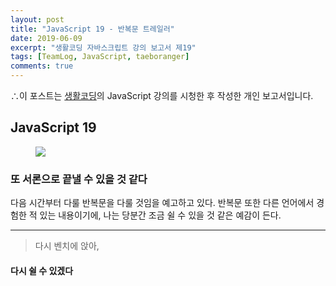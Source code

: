 ```yaml
---
layout: post
title: "JavaScript 19 - 반복문 트레일러"
date: 2019-06-09
excerpt: "생활코딩 자바스크립트 강의 보고서 제19"
tags: [TeamLog, JavaScript, taeboranger]
comments: true
---
```


∴이 포스트는 [생활코딩](https://www.youtube.com/playlist?list=PLuHgQVnccGMBB348PWRN0fREzYcYgFybf)의 JavaScript 강의를 시청한 후 작성한 개인 보고서입니다.

## JavaScript 19

<figure class="half">
    <a href="https://www.lform.com/_assets/packages/wp/assets/uploaded/2017/08/lform_javascript_blog_header_image-1600x1080.jpg"><img src="https://www.lform.com/_assets/packages/wp/assets/uploaded/2017/08/lform_javascript_blog_header_image-1600x1080.jpg"></a>
</figure>

### 또 서론으로 끝낼 수 있을 것 같다
다음 시간부터 다룰 반복문을 다룰 것임을 예고하고 있다. 반복문 또한 다른 언어에서 경험한 적 있는 내용이기에, 나는 당분간 조금 쉴 수 있을 것 같은 예감이 든다.

---
>다시 벤치에 앉아,

#### 다시 쉴 수 있겠다
